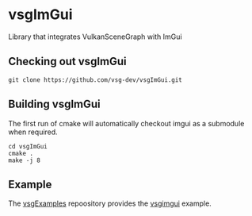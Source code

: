 # vsgImGui
Library that integrates VulkanSceneGraph with ImGui

## Checking out vsgImGui

    git clone https://github.com/vsg-dev/vsgImGui.git

## Building vsgImGui

The first run of cmake will automatically checkout imgui as a submodule when required.

    cd vsgImGui
    cmake .
    make -j 8

## Example

The [vsgExamples](https://github.com/vsg-dev/vsgExamples.git) repoository provides the [vsgimgui](https://github.com/vsg-dev/vsgExamples/tree/master/examples/ui/vsgimgui) example.
